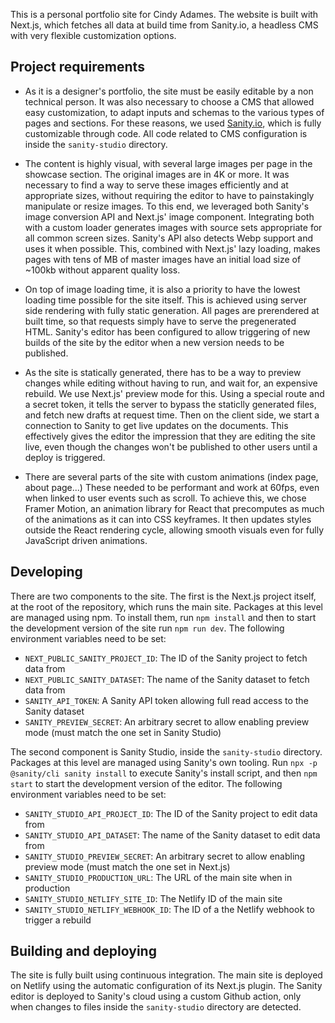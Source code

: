 This is a personal portfolio site for Cindy Adames. The website is built with Next.js, which fetches all data at build time from Sanity.io, a headless CMS with very flexible customization options.

## Project requirements

- As it is a designer's portfolio, the site must be easily editable by a non technical person. It was also necessary to choose a CMS that allowed easy customization, to adapt inputs and schemas to the various types of pages and sections. For these reasons, we used [Sanity.io](https://www.sanity.io/get-started/1), which is fully customizable through code. All code related to CMS configuration is inside the `sanity-studio` directory.

- The content is highly visual, with several large images per page in the showcase section. The original images are in 4K or more. It was necessary to find a way to serve these images efficiently and at appropriate sizes, without requiring the editor to have to painstakingly manipulate or resize images. To this end, we leveraged both Sanity's image conversion API and Next.js' image component. Integrating both with a custom loader generates images with source sets appropriate for all common screen sizes. Sanity's API also detects Webp support and uses it when possible. This, combined with Next.js' lazy loading, makes pages with tens of MB of master images have an initial load size of ~100kb without apparent quality loss.

- On top of image loading time, it is also a priority to have the lowest loading time possible for the site itself. This is achieved using server side rendering with fully static generation. All pages are prerendered at built time, so that requests simply have to serve the pregenerated HTML. Sanity's editor has been configured to allow triggering of new builds of the site by the editor when a new version needs to be published.

- As the site is statically generated, there has to be a way to preview changes while editing without having to run, and wait for, an expensive rebuild. We use Next.js' preview mode for this. Using a special route and a secret token, it tells the server to bypass the staticlly generated files, and fetch new drafts at request time. Then on the client side, we start a connection to Sanity to get live updates on the documents. This effectively gives the editor the impression that they are editing the site live, even though the changes won't be published to other users until a deploy is triggered.

- There are several parts of the site with custom animations (index page, about page...) These needed to be performant and work at 60fps, even when linked to user events such as scroll. To achieve this, we chose Framer Motion, an animation library for React that precomputes as much of the animations as it can into CSS keyframes. It then updates styles outside the React rendering cycle, allowing smooth visuals even for fully JavaScript driven animations.

## Developing

There are two components to the site. The first is the Next.js project itself, at the root of the repository, which runs the main site. Packages at this level are managed using npm. To install them, run `npm install` and then to start the development version of the site run `npm run dev`. The following environment variables need to be set:

- `NEXT_PUBLIC_SANITY_PROJECT_ID`: The ID of the Sanity project to fetch data from
- `NEXT_PUBLIC_SANITY_DATASET`: The name of the Sanity dataset to fetch data from
- `SANITY_API_TOKEN`: A Sanity API token allowing full read access to the Sanity dataset
- `SANITY_PREVIEW_SECRET`: An arbitrary secret to allow enabling preview mode (must match the one set in Sanity Studio)

The second component is Sanity Studio, inside the `sanity-studio` directory. Packages at this level are managed using Sanity's own tooling. Run `npx -p @sanity/cli sanity install` to execute Sanity's install script, and then `npm start` to start the development version of the editor. The following environment variables need to be set:

- `SANITY_STUDIO_API_PROJECT_ID`: The ID of the Sanity project to edit data from
- `SANITY_STUDIO_API_DATASET`: The name of the Sanity dataset to edit data from
- `SANITY_STUDIO_PREVIEW_SECRET`: An arbitrary secret to allow enabling preview mode (must match the one set in Next.js)
- `SANITY_STUDIO_PRODUCTION_URL`: The URL of the main site when in production
- `SANITY_STUDIO_NETLIFY_SITE_ID`: The Netlify ID of the main site
- `SANITY_STUDIO_NETLIFY_WEBHOOK_ID`: The ID of a the Netlify webhook to trigger a rebuild

## Building and deploying

The site is fully built using continuous integration. The main site is deployed on Netlify using the automatic configuration of its Next.js plugin. The Sanity editor is deployed to Sanity's cloud using a custom Github action, only when changes to files inside the `sanity-studio` directory are detected.
